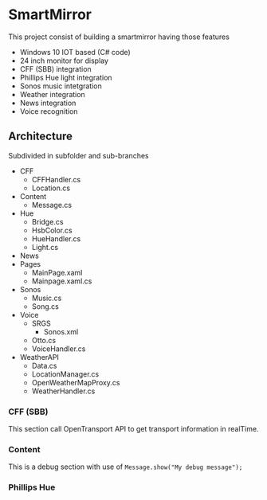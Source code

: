 # SmartMirror

This project consist of building a smartmirror having those features

  - Windows 10 IOT based (C# code)
  - 24 inch monitor for display
  - CFF (SBB) integration
  - Phillips Hue light integration
  - Sonos music intetgration
  - Weather integration
  - News integration
  - Voice recognition

## Architecture

Subdivided in subfolder and sub-branches

  - CFF
    - CFFHandler.cs
    - Location.cs
  - Content
    - Message.cs
  - Hue
    - Bridge.cs
    - HsbColor.cs
    - HueHandler.cs
    - Light.cs
  - News
  - Pages
    - MainPage.xaml
    - Mainpage.xaml.cs
  - Sonos
    - Music.cs
    - Song.cs
  - Voice
    - SRGS
      - Sonos.xml
    - Otto.cs
    - VoiceHandler.cs
  - WeatherAPI
    - Data.cs
    - LocationManager.cs
    - OpenWeatherMapProxy.cs
    - WeatherHandler.cs

### CFF (SBB)

This section call OpenTransport API to get transport information in realTime. 

### Content

This is a debug section with use of `Message.show("My debug message");`

### Phillips Hue

